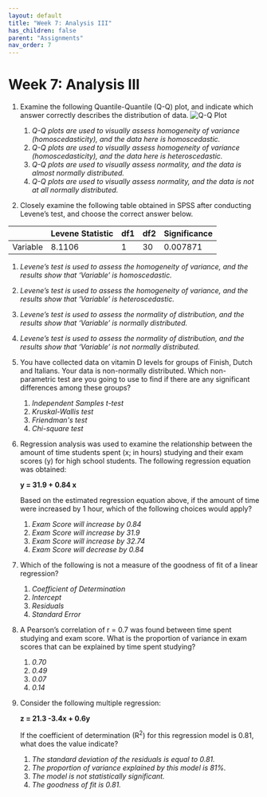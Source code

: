 ```yaml
---
layout: default
title: "Week 7: Analysis III"
has_children: false
parent: "Assignments"
nav_order: 7
---
```


# Week 7: Analysis III

1.  Examine the following Quantile-Quantile (Q-Q) plot, and indicate which answer correctly describes the distribution of data.
![Q-Q Plot]({{site.baseurl}}/assets/images/Week-7-Prep-Q1.png)
    1.  _Q-Q plots are used to visually assess homogeneity of variance (homoscedasticity), and the data here is homoscedastic._
    2.  _Q-Q plots are used to visually assess homogeneity of variance (homoscedasticity), and the data here is heteroscedastic._
    3.  _Q-Q plots are used to visually assess normality, and the data is almost normally distributed._ <!--- Correct. --->
    4.  _Q-Q plots are used to visually assess normality, and the data is not at all normally distributed._

2.  Closely examine the following table obtained in SPSS after conducting Levene’s test, and choose the correct answer below.

   |              | Levene Statistic | df1 | df2 | Significance |
   | ------------ | ---------------- | --- | --- | ------------ |
   | Variable     | 8.1106           | 1    | 30  | 0.007871    |

   1.   _Levene’s test is used to assess the homogeneity of variance, and the results show that ‘Variable’ is homoscedastic._
   2.   _Levene’s test is used to assess the homogeneity of variance, and the results show that ‘Variable’ is heteroscedastic._ <!--- Correct. --->
   3.   _Levene’s test is used to assess the normality of distribution, and the results show that ‘Variable’ is normally distributed._
   4.   _Levene’s test is used to assess the normality of distribution, and the results show that ‘Variable’ is not normally distributed._

3.  You have collected data on vitamin D levels for groups of Finish, Dutch and Italians. Your data is non-normally distributed. Which non-parametric test are you going to use to find if there are any significant differences among these groups?
    1.  _Independent Samples t-test_
    2.  _Kruskal-Wallis test_ <!--- Correct. --->
    3.  _Friendman's test_
    4.  _Chi-square test_

4.  Regression analysis was used to examine the relationship between the amount of time students spent (x; in hours) studying and their exam scores (y) for high school students. The following regression equation was obtained:

    **y = 31.9 + 0.84 x**
    
    Based on the estimated regression equation above, if the amount of time were increased by 1 hour, which of the following choices would apply?
    1.  _Exam Score will increase by 0.84_ <!--- Correct. --->
    2.  _Exam Score will increase by 31.9_
    3.  _Exam Score will increase by 32.74_
    4.  _Exam Score will decrease by 0.84_

5.  Which of the following is not a measure of the goodness of fit of a linear regression?
    1.  _Coefficient of Determination_
    2.  _Intercept_ <!--- Correct. --->
    3.  _Residuals_
    4.  _Standard Error_

6.  A Pearson’s correlation of r = 0.7 was found between time spent studying and exam score. What is the proportion of variance in exam scores that can be explained by time spent studying?
    1.  _0.70_
    2.  _0.49_
    3.  _0.07_
    4.  _0.14_

7.  Consider the following multiple regression:

    **z = 21.3 -3.4x + 0.6y**

    If the coefficient of determination (R<sup>2</sup>) for this regression model is 0.81, what does the value indicate?
    1.  _The standard deviation of the residuals is equal to 0.81._
    2.  _The proportion of variance explained by this model is 81%._
    3.  _The model is not statistically significant._
    4.  _The goodness of fit is 0.81._